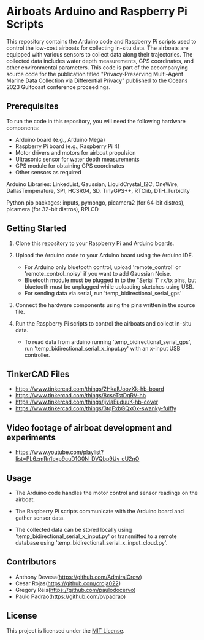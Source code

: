 # Airboats Arduino and Raspberry Pi Scripts

This repository contains the Arduino code and Raspberry Pi scripts used to control the low-cost airboats for collecting in-situ data. The airboats are equipped with various sensors to collect data along their trajectories. The collected data includes water depth measurements, GPS coordinates, and other environmental parameters. This code is part of the accompanying source code for the publication titled "Privacy-Preserving Multi-Agent Marine Data Collection via Differential Privacy" published to the Oceans 2023 Gulfcoast conference proceedings.

## Prerequisites

To run the code in this repository, you will need the following hardware components:

- Arduino board (e.g., Arduino Mega)
- Raspberry Pi board (e.g., Raspberry Pi 4)
- Motor drivers and motors for airboat propulsion
- Ultrasonic sensor for water depth measurements
- GPS module for obtaining GPS coordinates
- Other sensors as required

Arduino Libraries: LinkedList, Gaussian, LiquidCrystal_I2C, OneWire, DallasTemperature, SPI, HCSR04, SD, TinyGPS++, RTClib, DTH_Turbidity

Python pip packages: inputs, pymongo, picamera2 (for 64-bit distros), picamera (for 32-bit distros), RPLCD

## Getting Started

1. Clone this repository to your Raspberry Pi and Arduino boards.

2. Upload the Arduino code to your Arduino board using the Arduino IDE.
   - For Arduino only bluetooth control, upload 'remote_control' or 'remote_control_noisy' if you want to add Gaussian Noise.
   - Bluetooth module must be plugged in to the "Serial 1" rx/tx pins, but bluetooth must be unplugged while uploading sketches using USB.
   - For sending data via serial, run 'temp_bidirectional_serial_gps'

3. Connect the hardware components using the pins written in the source file.

4. Run the Raspberry Pi scripts to control the airboats and collect in-situ data.
    - To read data from arduino running 'temp_bidirectional_serial_gps', run 'temp_bidirectional_serial_x_input.py' with an x-input USB controller.

## TinkerCAD Files
- https://www.tinkercad.com/things/2HkaIUoovXk-hb-board
- https://www.tinkercad.com/things/8cseTstDqRV-hb
- https://www.tinkercad.com/things/ijvlaEuduuK-hb-cover
- https://www.tinkercad.com/things/3tqFxbGQxOx-swanky-fulffy

## Video footage of airboat development and experiments
- https://www.youtube.com/playlist?list=PL6zmRn1bxp9cuD1O0N_DVQbp9Uv_eU2nO

## Usage

- The Arduino code handles the motor control and sensor readings on the airboat.

- The Raspberry Pi scripts communicate with the Arduino board and gather sensor data.

- The collected data can be stored locally using 'temp_bidirectional_serial_x_input.py' or transmitted to a remote database using 'temp_bidirectional_serial_x_input_cloud.py'.

## Contributors

- Anthony Devesa(https://github.com/AdmiralCrow)
- Cesar Rojas(https://github.com/croja022)
- Gregory Reis(https://github.com/paulodocervo)
- Paulo Padrao(https://github.com/pvpadrao)

## License

This project is licensed under the [MIT License](LICENSE).
